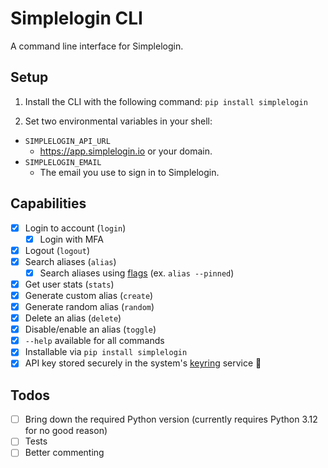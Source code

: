 # Simplelogin CLI

A command line interface for Simplelogin.

## Setup

1. Install the CLI with the following command: `pip install simplelogin`

2. Set two environmental variables in your shell:
  - `SIMPLELOGIN_API_URL`
    - https://app.simplelogin.io or your domain.
  - `SIMPLELOGIN_EMAIL`
    - The email you use to sign in to Simplelogin.


## Capabilities

- [x] Login to account (`login`)
  - [x] Login with MFA
- [x] Logout (`logout`)
- [x] Search aliases (`alias`)
  - [x] Search aliases using [flags](https://github.com/simple-login/app/blob/master/docs/api.md#get-apiv2aliases) (ex. `alias --pinned`)
- [x] Get user stats (`stats`)
- [x] Generate custom alias (`create`)
- [x] Generate random alias (`random`)
- [x] Delete an alias (`delete`)
- [x] Disable/enable an alias (`toggle`)
- [x] `--help` available for all commands
- [x] Installable via `pip install simplelogin`
- [x] API key stored securely in the system's [keyring](https://pypi.org/project/keyring/) service 🔑

## Todos

- [ ] Bring down the required Python version (currently requires Python 3.12 for no good reason)
- [ ] Tests
- [ ] Better commenting
